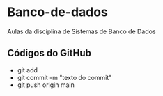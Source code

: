# Banco-de-dados
Aulas da disciplina de Sistemas de Banco de Dados

## Códigos do GitHub
- git add .
- git commit -m "texto do commit"
- git push origin main